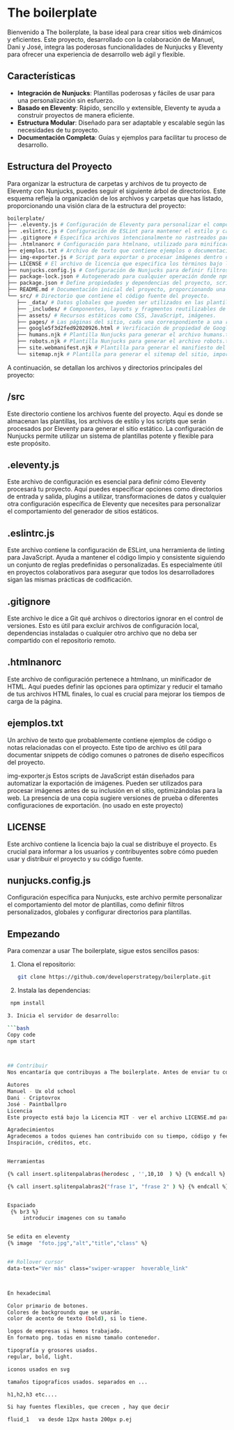 # The boilerplate

Bienvenido a The boilerplate, la base ideal para crear sitios web dinámicos y eficientes. Este proyecto, desarrollado con la colaboración de Manuel, Dani y José, integra las poderosas funcionalidades de Nunjucks y Eleventy para ofrecer una experiencia de desarrollo web ágil y flexible.

## Características

- **Integración de Nunjucks**: Plantillas poderosas y fáciles de usar para una personalización sin esfuerzo.
- **Basado en Eleventy**: Rápido, sencillo y extensible, Eleventy te ayuda a construir proyectos de manera eficiente.
- **Estructura Modular**: Diseñado para ser adaptable y escalable según las necesidades de tu proyecto.
- **Documentación Completa**: Guías y ejemplos para facilitar tu proceso de desarrollo.


## Estructura del Proyecto



Para organizar la estructura de carpetas y archivos de tu proyecto de Eleventy con Nunjucks, puedes seguir el siguiente árbol de directorios. Este esquema refleja la organización de los archivos y carpetas que has listado, proporcionando una visión clara de la estructura del proyecto:



   ```bash
boilerplate/
   ├── .eleventy.js # Configuración de Eleventy para personalizar el comportamiento del generador de sitios.
   ├── .eslintrc.js # Configuración de ESLint para mantener el estilo y calidad del código JavaScript.
   ├── .gitignore # Especifica archivos intencionalmente no rastreados para ignorar por Git.
   ├── .htmlnanorc # Configuración para htmlnano, utilizado para minificar archivos HTML.
   ├── ejemplos.txt # Archivo de texto que contiene ejemplos o documentación relevante.
   ├── img-exporter.js # Script para exportar o procesar imágenes dentro del proyecto.
   ├── LICENSE # El archivo de licencia que especifica los términos bajo los cuales se distribuye el proyecto.
   ├── nunjucks.config.js # Configuración de Nunjucks para definir filtros y variables globales para las plantillas.
   ├── package-lock.json # Autogenerado para cualquier operación donde npm modifica el árbol de node_modules o package.json.
   ├── package.json # Define propiedades y dependencias del proyecto, scripts y metadatos relevantes.
   ├── README.md # Documentación inicial del proyecto, proporcionando una visión general y guía de uso.
   └── src/ # Directorio que contiene el código fuente del proyecto.
      ├── _data/ # Datos globales que pueden ser utilizados en las plantillas.
      ├── _includes/ # Componentes, layouts y fragmentos reutilizables de Nunjucks.
      ├── assets/ # Recursos estáticos como CSS, JavaScript, imágenes.
      ├── pages/ # Las páginas del sitio, cada una correspondiente a una ruta URL.
      ├── google5f3d2fed92020926.html # Verificación de propiedad de Google Site.
      ├── humans.njk # Plantilla Nunjucks para generar el archivo humans.txt, promoviendo el reconocimiento humano.
      ├── robots.njk # Plantilla Nunjucks para generar el archivo robots.txt, para controlar el acceso de los motores de búsqueda.
      ├── site.webmanifest.njk # Plantilla para generar el manifiesto del sitio web, utilizado por los navegadores.
      └── sitemap.njk # Plantilla para generar el sitemap del sitio, importante para SEO.
   ```

A continuación, se detallan los archivos y directorios principales del proyecto:

## /src
Este directorio contiene los archivos fuente del proyecto. Aquí es donde se almacenan las plantillas, los archivos de estilo y los scripts que serán procesados por Eleventy para generar el sitio estático. La configuración de Nunjucks permite utilizar un sistema de plantillas potente y flexible para este propósito.

## .eleventy.js
Este archivo de configuración es esencial para definir cómo Eleventy procesará tu proyecto. Aquí puedes especificar opciones como directorios de entrada y salida, plugins a utilizar, transformaciones de datos y cualquier otra configuración específica de Eleventy que necesites para personalizar el comportamiento del generador de sitios estáticos.

## .eslintrc.js
Este archivo contiene la configuración de ESLint, una herramienta de linting para JavaScript. Ayuda a mantener el código limpio y consistente siguiendo un conjunto de reglas predefinidas o personalizadas. Es especialmente útil en proyectos colaborativos para asegurar que todos los desarrolladores sigan las mismas prácticas de codificación.

## .gitignore
Este archivo le dice a Git qué archivos o directorios ignorar en el control de versiones. Esto es útil para excluir archivos de configuración local, dependencias instaladas o cualquier otro archivo que no deba ser compartido con el repositorio remoto.

## .htmlnanorc
Este archivo de configuración pertenece a htmlnano, un minificador de HTML. Aquí puedes definir las opciones para optimizar y reducir el tamaño de tus archivos HTML finales, lo cual es crucial para mejorar los tiempos de carga de la página.

## ejemplos.txt
Un archivo de texto que probablemente contiene ejemplos de código o notas relacionadas con el proyecto. Este tipo de archivo es útil para documentar snippets de código comunes o patrones de diseño específicos del proyecto.

img-exporter.js
Estos scripts de JavaScript están diseñados para automatizar la exportación de imágenes. Pueden ser utilizados para procesar imágenes antes de su inclusión en el sitio, optimizándolas para la web. La presencia de una copia sugiere versiones de prueba o diferentes configuraciones de exportación. (no usado en este proyecto)

## LICENSE
Este archivo contiene la licencia bajo la cual se distribuye el proyecto. Es crucial para informar a los usuarios y contribuyentes sobre cómo pueden usar y distribuir el proyecto y su código fuente.

## nunjucks.config.js
Configuración específica para Nunjucks, este archivo permite personalizar el comportamiento del motor de plantillas, como definir filtros personalizados, globales y configurar directorios para plantillas.



## Empezando

Para comenzar a usar The boilerplate, sigue estos sencillos pasos:

1. Clona el repositorio:
   ```bash
   git clone https://github.com/developerstrategy/boilerplate.git

2. Instala las dependencias:
  ```bash
   npm install

3. Inicia el servidor de desarrollo:

  ```bash
Copy code
npm start



## Contribuir
Nos encantaría que contribuyas a The boilerplate. Antes de enviar tu contribución, por favor lee nuestras directrices de contribución.

Autores
Manuel - Ux old school
Dani - Criptovrox
José - Paintballpro
Licencia
Este proyecto está bajo la Licencia MIT - ver el archivo LICENSE.md para detalles.

Agradecimientos
Agradecemos a todos quienes han contribuido con su tiempo, código y feedback.
Inspiración, créditos, etc.


Herramientas

{% call insert.splitenpalabras(herodesc , '',10,10  ) %} {% endcall %}

{% call insert.splitenpalabras2("frase 1", "frase 2" ) %} {% endcall %}


Espaciado
   {% br3 %}
       introducir imagenes con su tamaño


Se edita en eleventy
  {% image  "foto.jpg","alt","title","class" %}


 ## Rollover cursor
 data-text="Ver más" class="swiper-wrapper  hoverable_link"



En hexadecimal

Color primario de botones. 
Colores de backgrounds que se usarán. 
color de acento de texto (bold), si lo tiene. 

logos de empresas si hemos trabajado. 
En formato png. todas en mismo tamaño contenedor. 

tipografía y grosores usados. 
regular, bold, light.

iconos usados en svg 

tamaños tipograficos usados. separados en ...

h1,h2,h3 etc....

Si hay fuentes flexibles, que crecen , hay que decir

fluid_1   va desde 12px hasta 200px p.ej





